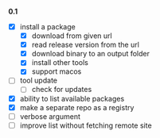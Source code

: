 **0.1**
- [x] install a package
	- [x] download from given url
	- [x] read release version from the url
	- [x] download binary to an output folder
	- [x] install other tools
	- [x] support macos
- [ ] tool update <bucket>
	- [ ] check for updates
- [x] ability to list available packages
- [x] make a separate repo as a registry
- [ ] verbose argument
- [ ] improve list without fetching remote site
